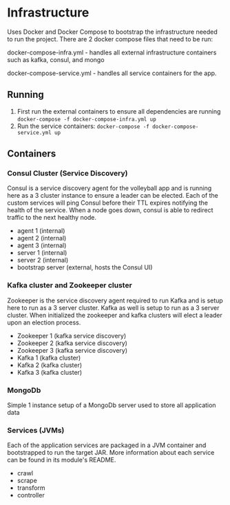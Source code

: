 # Infrastructure
Uses Docker and Docker Compose to bootstrap the infrastructure needed to run the project.  There are 2 docker compose files that need to be run:

docker-compose-infra.yml - handles all external infrastructure containers such as kafka, consul, and mongo

docker-compose-service.yml - handles all service containers for the app.

## Running
1. First run the external containers to ensure all dependencies are running
    `docker-compose -f docker-compose-infra.yml up`
2. Run the service containers:
    `docker-compose -f docker-compose-service.yml up`
    
## Containers

### Consul Cluster (Service Discovery)
Consul is a service discovery agent for the volleyball app and is running here as a 3 cluster instance to ensure a leader can be elected.  Each of the custom services will ping Consul before their TTL expires notifying the health of the service.  When a node goes down, consul is able to redirect traffic to the next healthy node.

- agent 1 (internal)
- agent 2 (internal)
- agent 3 (internal)
- server 1 (internal)
- server 2 (internal)
- bootstrap server (external, hosts the Consul UI)

### Kafka cluster and Zookeeper cluster
Zookeeper is the service discovery agent required to run Kafka and is setup here to run as a 3 server cluster.  Kafka as well is setup to run as a 3 server cluster.  When initialized the zookeeper and kafka clusters will elect a leader upon an election process.

- Zookeeper 1 (kafka service discovery)
- Zookeeper 2 (kafka service discovery)
- Zookeeper 3 (kafka service discovery)
- Kafka 1 (kafka cluster)
- Kafka 2 (kafka cluster)
- Kafka 3 (kafka cluster)

### MongoDb
Simple 1 instance setup of a MongoDb server used to store all application data


### Services (JVMs)
Each of the application services are packaged in a JVM container and bootstrapped to run the target JAR.  More information about each service can be found in its module's README.
- crawl
- scrape
- transform
- controller